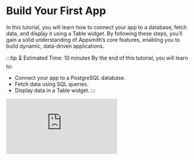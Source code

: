 # Build Your First App

In this tutorial, you will learn how to connect your app to a database, fetch data, and display it using a Table widget. By following these steps, you’ll gain a solid understanding of Appsmith’s core features, enabling you to build dynamic, data-driven applications.

:::tip ⏳ Estimated Time: 10 minutes
By the end of this tutorial, you will learn to:

- Connect your app to a PostgreSQL database.
- Fetch data using SQL queries.
- Display data in a Table widget.
:::


<div style={{ position: "relative", paddingBottom: "calc(50.52% + 41px)", height: 0, width: "100%" }}>
  <iframe
    src="https://demo.arcade.software/N0DGhXCaYUFdtc4h8M2b?embed"
    frameBorder="0"
    loading="lazy"
    webkitAllowFullScreen
    mozAllowFullScreen
    allowFullScreen
    allow="fullscreen"
    style={{ position: "absolute", top: 0, left: 0, width: "100%", height: "100%" }}
    title="Appsmith | Connect Data"
  />
</div>

1. Open the [Appsmith Home](https://app.appsmith.com/applications) to view all workspaces and applications. A workspace is a collection of applications where teams can collaborate on building and managing different apps.

2. To create a new app, click the **Create New** dropdown in the top-right corner of the workspace and select **Application**.


3. In your application and, from the sidebar, click the **Data** button. This section lists all the datasources configured in your app, where you can edit existing ones or add new datasources.

4. Click the **+** icon next to **Datasources in your workspace** to add a new datasource.

5. You’ll now see a list of APIs, databases, and SaaS integrations you can connect to. For this tutorial, select the **Sample Users** database. This is a PostgreSQL database that contains user-related data, such as names, email addresses, and user IDs, which will be used to display data in the app. 

6. After selecting Sample Users, a page opens showing the database schema *(structure of tables and columns)*, tables, and configuration details.

7. Click **+ New Query** from the top-right corner. This opens a query editor where you can write SQL queries.

8. Click on the three dots next to the query name in the left pane and select Rename. Rename the default query name `Query1` to `getUsers`. 

9. Update the query with the following to fetch records in ascending order of the `id` field:

<dd>

  ```sql
  SELECT * FROM public."users" ORDER BY id LIMIT 10;
  ```

</dd>

10. Click the **Run** button on the top right of the screen to execute the query and confirm that it returns data.

11. Click the **UI** tab on the *Entity Explorer* to the left of the screen. The UI tab opens a list of available widgets in Appsmith, which can be used to display data and design the app.

12. Click **+ New UI Element**. This displays a list of available widgets to choose from. Drag a **Table** widget and drop it onto the canvas to display the data in a structured format.

13. When you add the Table widget, a *Property Pane* appears on the right. The Property Pane contains all the configurable settings for the widget, such as its name, datasource, appearance, and behavior. To rename the widget, edit the name at the top of the pane, changing it from `Table1` to `usersTable`.

14. In the Property Pane, click on the [**Table Data**](/reference/widgets/table#table-data-arrayobject) property and select the `getUsers` query to connect the Table to the data fetched by the query. The Table Data property allows you to bind your query or JS data to the Table widget.

15. Click on the **Deploy** button in the top-right corner. This allows you to publish your changes and make your app live, which you can then share with others. 
 
:::tip 🎉 Great job!  
You have successfully created your first app by connecting to a sample PostgreSQL database, fetching user details, and displaying them in a Table widget.

Your app is now live! You can share it with others and continue enhancing it by adding more data-driven features and interactivity. 
:::

### What's next?

Now that you've connected data and built a basic UI, here are some next steps based on what you want to do next:

- [**Work with data:**](/getting-started/tutorials/the-basics/work-with-data-in-ui) Learn how to filter, sort, and manipulate data before displaying it. 
- [**Build more UI interactions:**](/build-apps/how-to-guides) Add buttons, forms, and other widgets to create an interactive experience. 
- [**Integrate APIs & databases:**](/connect-data/reference) Connect your app to external APIs or a custom database. 